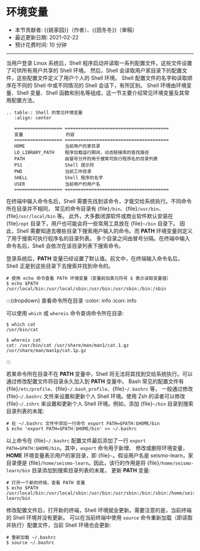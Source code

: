 # 环境变量

- 本节贡献者: {{姚家园}}（作者）、{{田冬冬}}（审稿）
- 最近更新日期: 2021-02-22
- 预计花费时间: 10 分钟

---

当用户登录 Linux 系统后，Shell 程序启动并读取一系列配置文件，这些文件设置了可供所有用户共享的 Shell 环境。
然后，Shell 会读取用户家目录下的配置文件，这些配置文件定义了用户个人的 Shell 环境。
Shell 配置文件的名字和读取顺序在不同的 Shell 中或不同情况的 Shell 会话下，有所区别。
Shell 环境由环境变量、Shell 变量、Shell 函数和别名等组成，这一节主要介绍常见环境变量及其常用配置方法。

```{eval-rst}
.. table:: Shell 的常见环境变量
   :align: center

   ================== =======================================
   变量                内容
   ================== =======================================
   HOME               当前用户的家目录
   LD_LIBRARY_PATH    程序加载运行期间，动态链接库的查找路径
   PATH               由冒号分开的用于搜索可执行程序名的目录列表
   PS1                Shell 提示符
   PWD                当前工作目录
   SHELL              Shell 程序的名字
   USER               当前用户的用户名
   ================== =======================================
```

在终端中输入命令名后，Shell 需要先找到该命令，才能交给系统执行。不同命令所在目录并不相同，
常见的命令目录有 {file}`/bin`、{file}`/usr/bin`、{file}`/usr/local/bin` 等。
此外，大多数闭源软件或商业软件默认安装在 {file}`/opt` 目录下，用户也可能会将一些常用工具放在 {file}`~/bin` 目录下。
因此，Shell 需要知道去哪些目录下搜索用户输入的命令。而 **PATH** 环境变量则定义了用于搜索可执行程序名的目录列表。
多个目录之间由冒号分隔。在终端中输入命令名后，Shell 会依次在该目录列表下搜索命令。

登录系统后，**PATH** 变量已经设置了默认值。前文中，在终端输入命令名后，Shell 正是到这些目录下去搜索并找到命令的。

```
# 使用 echo 命令查看 PATH 环境变量（变量前加美元符号 $ 表示读取变量值）
$ echo $PATH
/usr/local/bin:/usr/local/sbin:/usr/bin:/usr/sbin:/bin:/sbin
```

:::{dropdown} 查看命令所在目录
:color: info
:icon: info

可以使用 `which` 或 `whereis` 命令查询命令所在目录:

```
$ which cat
/usr/bin/cat

$ whereis cat
cat: /usr/bin/cat /usr/share/man/man1/cat.1.gz /usr/share/man/man1p/cat.1p.gz
```
:::

若某命令所在目录不在 **PATH** 变量中，Shell 将无法将其找到交给系统执行。可以通过修改配置文件将目录永久加入到 **PATH** 变量中。
Bash 常见的配置文件有 {file}`/etc/profile`、{file}`~/.bash_profile`、{file}`~/.bashrc` 等，
一般通过修改 {file}`~/.bashrc` 文件来设置和更新个人 Shell 环境。使用 Zsh 的读者可以修改 {file}`~/.zshrc`
来设置和更新个人 Shell 环境。例如，添加 {file}`~/bin` 目录到搜索目录列表的末尾:

```
# 在 ~/.bashrc 文件中添加一行命令 export PATH=$PATH:$HOME/bin
$ echo 'export PATH=$PATH:$HOME/bin' >> ~/.bashrc
```

以上命令在 {file}`~/.bashrc` 配置文件最后添加了一行 `export PATH=$PATH:$HOME/bin`。其中，`export` 命令用于新增、
修改或删除环境变量，**HOME** 环境变量表示用户的家目录，即 {file}`~`。假设用户名是 seismo-learn，家目录便是
{file}`/home/seismo-learn`。因此，该行的作用是将 {file}`/home/seismo-learn/bin` 目录添加到搜索目录列表的末尾，
更新 **PATH** 变量:

```
# 打开一个新的终端，查看 PATH 变量
$ echo $PATH
/usr/local/bin:/usr/local/sbin:/usr/bin:/usr/sbin:/bin:/sbin:/home/seismo-learn/bin
```

修改配置文件后，打开新的终端，Shell 环境就会更新。需要注意的是，当前终端的 Shell 环境并没有更新。
可以在当前终端中使用 `source` 命令重新加载（即读取并执行）配置文件，当前 Shell 环境也会更新:

```
# 重新加载 ~/.bashrc
$ source ~/.bashrc
```
